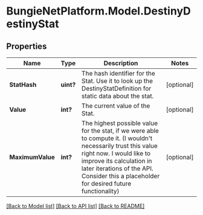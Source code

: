 # BungieNetPlatform.Model.DestinyDestinyStat
## Properties

Name | Type | Description | Notes
------------ | ------------- | ------------- | -------------
**StatHash** | **uint?** | The hash identifier for the Stat. Use it to look up the DestinyStatDefinition for static data about the stat. | [optional] 
**Value** | **int?** | The current value of the Stat. | [optional] 
**MaximumValue** | **int?** | The highest possible value for the stat, if we were able to compute it. (I wouldn&#39;t necessarily trust this value right now. I would like to improve its calculation in later iterations of the API. Consider this a placeholder for desired future functionality) | [optional] 

[[Back to Model list]](../README.md#documentation-for-models) [[Back to API list]](../README.md#documentation-for-api-endpoints) [[Back to README]](../README.md)

